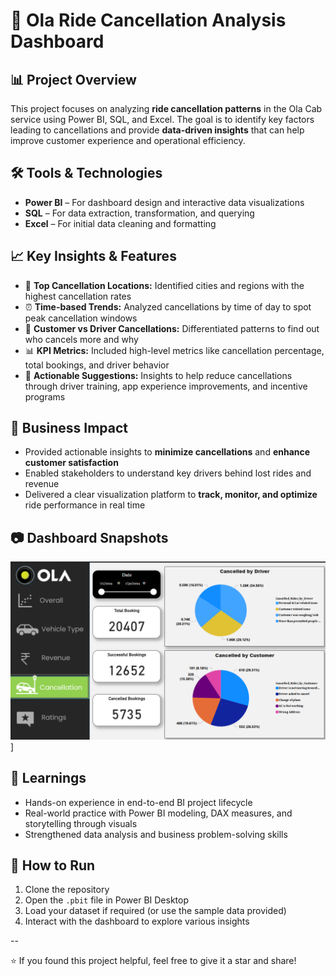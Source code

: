 # 🚕 Ola Ride Cancellation Analysis Dashboard

## 📊 Project Overview

This project focuses on analyzing **ride cancellation patterns** in the Ola Cab service using Power BI, SQL, and Excel. The goal is to identify key factors leading to cancellations and provide **data-driven insights** that can help improve customer experience and operational efficiency.

## 🛠 Tools & Technologies

- **Power BI** – For dashboard design and interactive data visualizations  
- **SQL** – For data extraction, transformation, and querying  
- **Excel** – For initial data cleaning and formatting  

## 📈 Key Insights & Features

- 📍 **Top Cancellation Locations:** Identified cities and regions with the highest cancellation rates  
- ⏰ **Time-based Trends:** Analyzed cancellations by time of day to spot peak cancellation windows  
- 👥 **Customer vs Driver Cancellations:** Differentiated patterns to find out who cancels more and why  
- 📊 **KPI Metrics:** Included high-level metrics like cancellation percentage, total bookings, and driver behavior  
- 🔁 **Actionable Suggestions:** Insights to help reduce cancellations through driver training, app experience improvements, and incentive programs  

## 📌 Business Impact

- Provided actionable insights to **minimize cancellations** and **enhance customer satisfaction**
- Enabled stakeholders to understand key drivers behind lost rides and revenue
- Delivered a clear visualization platform to **track, monitor, and optimize** ride performance in real time

## 📷 Dashboard Snapshots

![Dashboard Screenshot](https://github.com/flemingbap14/Ola_Rides/blob/main/Ola%20Dashborad.png)]

## 🧠 Learnings

- Hands-on experience in end-to-end BI project lifecycle  
- Real-world practice with Power BI modeling, DAX measures, and storytelling through visuals  
- Strengthened data analysis and business problem-solving skills

## 📂 How to Run

1. Clone the repository  
2. Open the `.pbit` file in Power BI Desktop  
3. Load your dataset if required (or use the sample data provided)  
4. Interact with the dashboard to explore various insights  

--

⭐️ If you found this project helpful, feel free to give it a star and share!
